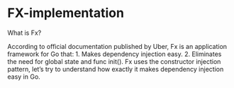 # FX-implementation

What is Fx?

According to official documentation published by Uber, Fx is an application framework for Go that:
        1. Makes dependency injection easy.
        2. Eliminates the need for global state and func init().
Fx uses the constructor injection pattern, let’s try to understand how exactly it makes dependency injection easy in Go.
